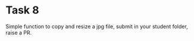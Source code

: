 # Task 8

Simple function to copy and resize a jpg file, submit in your student folder, raise a PR.

